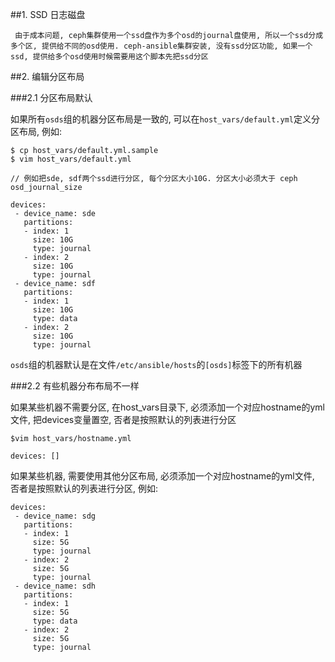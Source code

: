 ##1. SSD 日志磁盘
     
     由于成本问题, ceph集群使用一个ssd盘作为多个osd的journal盘使用, 所以一个ssd分成多个区, 提供给不同的osd使用. ceph-ansible集群安装, 没有ssd分区功能, 如果一个ssd, 提供给多个osd使用时候需要用这个脚本先把ssd分区


##2. 编辑分区布局

###2.1 分区布局默认

   如果所有`osds`组的机器分区布局是一致的, 可以在`host_vars/default.yml`定义分区布局, 例如:

```
$ cp host_vars/default.yml.sample
$ vim host_vars/default.yml

// 例如把sde, sdf两个ssd进行分区, 每个分区大小10G. 分区大小必须大于 ceph osd_journal_size

devices:
 - device_name: sde
   partitions:
   - index: 1
     size: 10G
     type: journal
   - index: 2
     size: 10G
     type: journal
 - device_name: sdf
   partitions:
   - index: 1
     size: 10G
     type: data
   - index: 2
     size: 10G
     type: journal
```

   `osds`组的机器默认是在文件`/etc/ansible/hosts`的`[osds]`标签下的所有机器

###2.2 有些机器分布布局不一样

   如果某些机器不需要分区, 在host_vars目录下, 必须添加一个对应hostname的yml文件, 把devices变量置空, 否者是按照默认的列表进行分区

```
$vim host_vars/hostname.yml

devices: []
```

   如果某些机器, 需要使用其他分区布局, 必须添加一个对应hostname的yml文件, 否者是按照默认的列表进行分区, 例如:

```
devices:
 - device_name: sdg
   partitions:
   - index: 1
     size: 5G
     type: journal
   - index: 2
     size: 5G
     type: journal
 - device_name: sdh
   partitions:
   - index: 1
     size: 5G
     type: data
   - index: 2
     size: 5G
     type: journal
```
